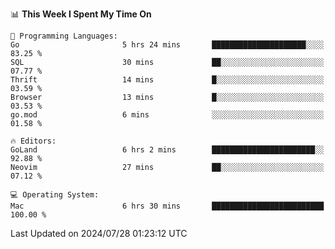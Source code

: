 <!--START_SECTION:waka-->
📊 **This Week I Spent My Time On** 

```text
💬 Programming Languages: 
Go                       5 hrs 24 mins       █████████████████████░░░░   83.25 % 
SQL                      30 mins             ██░░░░░░░░░░░░░░░░░░░░░░░   07.77 % 
Thrift                   14 mins             █░░░░░░░░░░░░░░░░░░░░░░░░   03.59 % 
Browser                  13 mins             █░░░░░░░░░░░░░░░░░░░░░░░░   03.53 % 
go.mod                   6 mins              ░░░░░░░░░░░░░░░░░░░░░░░░░   01.58 % 

🔥 Editors: 
GoLand                   6 hrs 2 mins        ███████████████████████░░   92.88 % 
Neovim                   27 mins             ██░░░░░░░░░░░░░░░░░░░░░░░   07.12 % 

💻 Operating System: 
Mac                      6 hrs 30 mins       █████████████████████████   100.00 % 
```


 Last Updated on 2024/07/28 01:23:12 UTC
<!--END_SECTION:waka-->
